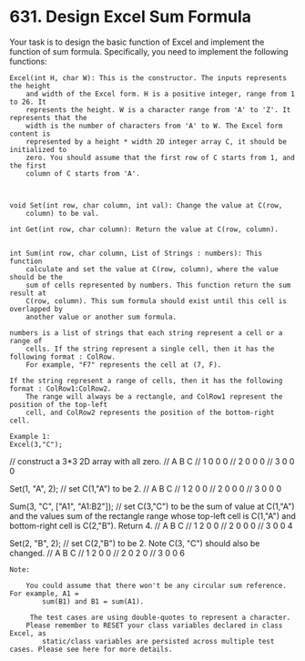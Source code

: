 # 631. Design Excel Sum Formula

Your task is to design the basic function of Excel and implement the function of sum formula.
        Specifically, you need to implement the following functions:

    Excel(int H, char W): This is the constructor. The inputs represents the height
        and width of the Excel form. H is a positive integer, range from 1 to 26. It
        represents the height. W is a character range from 'A' to 'Z'. It represents that the
        width is the number of characters from 'A' to W. The Excel form content is
        represented by a height * width 2D integer array C, it should be initialized to
        zero. You should assume that the first row of C starts from 1, and the first
        column of C starts from 'A'.

    

    void Set(int row, char column, int val): Change the value at C(row,
        column) to be val.
    
    int Get(int row, char column): Return the value at C(row, column).
    
    
    int Sum(int row, char column, List of Strings : numbers): This function
        calculate and set the value at C(row, column), where the value should be the
        sum of cells represented by numbers. This function return the sum result at
        C(row, column). This sum formula should exist until this cell is overlapped by
        another value or another sum formula.

    numbers is a list of strings that each string represent a cell or a range of
        cells. If the string represent a single cell, then it has the following format : ColRow.
        For example, "F7" represents the cell at (7, F). 

    If the string represent a range of cells, then it has the following format : ColRow1:ColRow2.
        The range will always be a rectangle, and ColRow1 represent the position of the top-left
        cell, and ColRow2 represents the position of the bottom-right cell. 
    
    Example 1:
    Excel(3,"C");
// construct a 3*3 2D array with all zero.
//   A B C
// 1 0 0 0
// 2 0 0 0
// 3 0 0 0

Set(1, "A", 2);
// set C(1,"A") to be 2.
//   A B C
// 1 2 0 0
// 2 0 0 0
// 3 0 0 0

Sum(3, "C", ["A1", "A1:B2"]);
// set C(3,"C") to be the sum of value at C(1,"A") and the values sum of the rectangle range whose top-left cell is C(1,"A") and bottom-right cell is C(2,"B"). Return 4.
//   A B C
// 1 2 0 0
// 2 0 0 0
// 3 0 0 4

Set(2, "B", 2);
// set C(2,"B") to be 2. Note C(3, "C") should also be changed.
//   A B C
// 1 2 0 0
// 2 0 2 0
// 3 0 0 6

    

    Note:
    
        You could assume that there won't be any circular sum reference. For example, A1 =
            sum(B1) and B1 = sum(A1).
        
         The test cases are using double-quotes to represent a character.
        Please remember to RESET your class variables declared in class Excel, as
            static/class variables are persisted across multiple test cases. Please see here for more details.